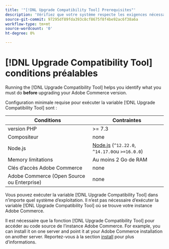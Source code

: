 ```yaml
---
title: '"[!DNL Upgrade Compatibility Tool] Prerequisites"'
description: 'Vérifiez que votre système respecte les exigences nécessaires à l’exécution de la variable [!DNL Upgrade Compatibility Tool] pour votre projet Adobe Commerce. '
source-git-commit: 97295df89fda393c8cf8675f8f4be92ac6f38a6a
workflow-type: tm+mt
source-wordcount: '0'
ht-degree: 0%

---
```



# [!DNL Upgrade Compatibility Tool] conditions préalables

Running the [!DNL Upgrade Compatibility Tool] helps you identify what you must do **before** upgrading your Adobe Commerce version.

Configuration minimale requise pour exécuter la variable [!DNL Upgrade Compatibility Tool] sont :

| **Conditions** | **Contraintes** |
|----------------|-----------------|
| version PHP | >= 7.3 |
| Compositeur | none |
| Node.js | [Node.js](https://nodejs.org/) (`^12.22.0`, `^14.17.0`ou `>=16.0.0`) |
| Memory limitations | Au moins 2 Go de RAM |
| Clés d’accès Adobe Commerce | none |
| Adobe Commerce (Open Source ou Enterprise) | none |

Vous pouvez exécuter la variable [!DNL Upgrade Compatibility Tool] dans n’importe quel système d’exploitation. Il n’est pas nécessaire d’exécuter la variable [!DNL Upgrade Compatibility Tool] où se trouve votre instance Adobe Commerce.

Il est nécessaire que la fonction [!DNL Upgrade Compatibility Tool] pour accéder au code source de l’instance Adobe Commerce. For example, you can install it on one server and point it at your Adobe Commerce installation on another server. Reportez-vous à la section [install](../upgrade-compatibility-tool/install.md) pour plus d’informations.
